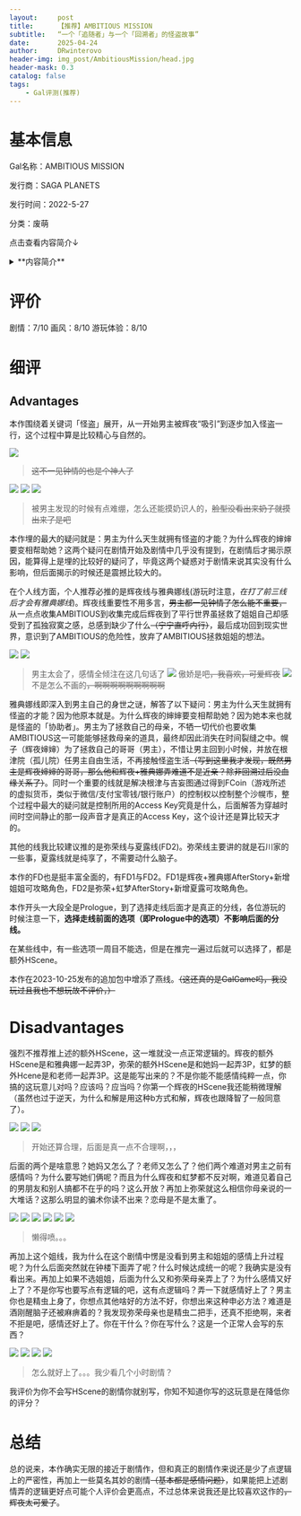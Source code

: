 ```yaml
---
layout:     post
title:      【推荐】AMBITIOUS MISSION
subtitle:   “一个「追随者」与一个「回溯者」的怪盗故事”
date:       2025-04-24
author:     DRwinterovo
header-img: img_post/AmbitiousMission/head.jpg
header-mask: 0.3
catalog: false
tags:
    - Gal评测(推荐)
---
```


# 基本信息

Gal名称：AMBITIOUS MISSION

发行商：SAGA PLANETS

发行时间：2022-5-27

分类：废萌

点击查看内容简介↓

<details>
<summary>**内容简介**</summary>

<div markdown="1">

> 沙幌市——<br>那条街有一个传说。<br>集齐被称为「AMBITIOUS」的12颗星星的人，能实现所有的野心......。<br>而一直在寻找这件东西的人，今晚也会在沙幌的街上出现——。<br>「<br><center>预告函</center><br><center>今夜，这条街上的璀璨星空将会属于我</center><br><div style="text-align: right;">」</div><br><div style="text-align: right;">怪盜ミスアルテ</div><br><br>主人公根津御影恰巧出现在了怪盗アルテ的犯罪现场。<br>并且因为一件不起眼的事，他发现アルテ的真面目就是班上的大小姐有濑辉夜。<br>「我必须排除被周围的人发现的可能性。 所以——<br>就让我偷给你看，你的内心与叹息。”<br><br>不想暴露身份的辉夜，为了实现自己的野心建立了怪盗部。<br>她也想要拉根津御影入部，却未能如愿以偿。<br>这时，御影出生长大的「孤儿院」陷入了困境。<br>出现在那里的アルテ小姐，揭露了被隐藏的「真相」，轻而易举地就将孤儿院保护了起来。<br>优雅而又华丽。<br><br>「你是说你和其他的窃贼不一样？」<br>「嗯，窥视人的内心，然后又偷走了大家的叹息，这算是怪盗吧。」<br>「我知道了，我也来帮忙吧。 我来看看你的'野心'。」<br>『怪盗ミスアルテ』和『怪盗ミッドナイト』<br>随着两位怪盗联手，围绕着被沙幌之夜所埋藏的「真相」的舞台拉开了帷幕——。

</div>
</details>

# 评价
剧情：7/10 画风：8/10 游玩体验：8/10

# 细评
## Advantages
本作围绕着关键词「怪盗」展开，从一开始男主被辉夜“吸引”到逐步加入怪盗一行，这个过程中算是比较精心与自然的。

![](/img_post/AmbitiousMission/1.jpg)
> ~~这不一见钟情的也是个神人了~~

![](/img_post/AmbitiousMission/2.jpg)
![](/img_post/AmbitiousMission/3.jpg)
![](/img_post/AmbitiousMission/4.jpg)
> 被男主发现的时候有点难绷，怎么还能摸奶识人的，~~脸型没看出来奶子就摸出来了是吧~~

本作埋的最大的疑问就是：男主为什么天生就拥有怪盗的才能？为什么辉夜的婶婶要变相帮助她？这两个疑问在剧情开始及剧情中几乎没有提到，在剧情后才揭示原因，能算得上是埋的比较好的疑问了，毕竟这两个疑惑对于剧情来说其实没有什么影响，但后面揭示的时候还是震撼比较大的。

在个人线方面，个人推荐必推的是辉夜线与雅典娜线(游玩时注意，*在打了前三线后才会有雅典娜线*)。辉夜线重要性不用多言，~~男主都一见钟情了怎么能不重要，~~从一点点收集AMBITIOUS到收集完成后辉夜到了平行世界虽拯救了姐姐自己却感受到了孤独寂寞之感，总感到缺少了什么~~（宁宁直呼内行）~~，最后成功回到现实世界，意识到了AMBITIOUS的危险性，放弃了AMBITIOUS拯救姐姐的想法。

![](/img_post/AmbitiousMission/5.jpg)
![](/img_post/AmbitiousMission/6.jpg)
> 男主太会了，感情全倾注在这几句话了
![](/img_post/AmbitiousMission/7.jpg)
> 傲娇是吧~~，我喜欢，可爱辉夜~~
![](/img_post/AmbitiousMission/21.jpg)
> 不是怎么不画的~~，啊啊啊啊啊啊啊啊啊~~

雅典娜线即深入到男主自己的身世之谜，解答了以下疑问：男主为什么天生就拥有怪盗的才能？因为他原本就是。为什么辉夜的婶婶要变相帮助她？因为她本来也就是怪盗的「协助者」。男主为了拯救自己的母亲，不牺一切代价也要收集AMBITIOUS这一可能能够拯救母亲的道具，最终却因此消失在时间裂缝之中。幌子（辉夜婶婶）为了拯救自己的哥哥（男主），不惜让男主回到小时候，并放在根津院（孤儿院）任男主自由生活，不再接触怪盗生活~~（写到这里我才发现，既然男主是辉夜婶婶的哥哥，那么他和辉夜+雅典娜弄难道不是近亲？除非回溯过后没血缘关系了）~~。同时一个重要的线就是解决根津与吉妄图通过得到FCoin（游戏所述的虚拟货币，类似于微信/支付宝零钱/银行账户）的控制权以控制整个沙幌市，整个过程中最大的疑问就是控制所用的Access Key究竟是什么，后面解答为穿越时间时空间静止的那一段声音才是真正的Access Key，这个设计还是算比较天才的。

其他的线我比较建议推的是弥荣线与夏露线(FD2)。弥荣线主要讲的就是石川家的一些事，夏露线就是纯享了，不需要动什么脑子。

本作的FD也是挺丰富全面的，有FD1与FD2。FD1是辉夜+雅典娜AfterStory+新增姐姐可攻略角色，FD2是弥荣+虹梦AfterStory+新增夏露可攻略角色。

本作开头一大段全是Prologue，到了选择走线后面才是真正的分线，各位游玩的时候注意一下，**选择走线前面的选项（即Prologue中的选项）不影响后面的分线。**

在某些线中，有一些选项一周目不能选，但是在推完一遍过后就可以选择了，都是额外HScene。

本作在2023-10-25发布的追加包中增添了燕线。~~（这还真的是GalGame吗，我没玩过且我也不想玩故不评价，）~~


# Disadvantages

强烈不推荐推上述的额外HScene，这一堆就没一点正常逻辑的。辉夜的额外HScene是和雅典娜一起弄3P，弥荣的额外HScene是和她妈一起弄3P，虹梦的额外Hcene是和老师一起弄3P。这是能写出来的？不是你能不能感情纯粹一点，你搞的这玩意儿对吗？应该吗？应当吗？你第一个辉夜的HScene我还能稍微理解（虽然也过于逆天，为什么和解是用这种b方式和解，辉夜也跟降智了一般同意了）。

![](/img_post/AmbitiousMission/8.jpg)
![](/img_post/AmbitiousMission/9.jpg)
![](/img_post/AmbitiousMission/10.jpg)
> 开始还算合理，后面是真一点不合理啊，，，

后面的两个是啥意思？她妈又怎么了？老师又怎么了？他们两个难道对男主之前有感情吗？为什么要写她们俩呢？而且为什么辉夜和虹梦都不反对啊，难道见着自己的男朋友和别人搞都不在乎的吗？这么开放？再加上弥荣就这么相信你母亲说的一大堆话？这那么明显的骗术你读不出来？恋母是不是太重了。

![](/img_post/AmbitiousMission/11.jpg)
![](/img_post/AmbitiousMission/12.jpg)
![](/img_post/AmbitiousMission/13.jpg)
![](/img_post/AmbitiousMission/14.jpg)
![](/img_post/AmbitiousMission/15.jpg)
![](/img_post/AmbitiousMission/16.jpg)
> 懒得喷。。。

再加上这个姐线，我为什么在这个剧情中愣是没看到男主和姐姐的感情上升过程呢？为什么后面突然就在钟楼下面弄了呢？什么时候达成统一的呢？我确实是没有看出来。再加上如果不选姐姐，后面为什么又和弥荣母亲弄上了？为什么感情又好上了？不是你写也要写点有逻辑的吧，这有点逻辑吗？弄一下就感情好上了？男主你也是精虫上身了，你想点其他啥好的方法不好，你想出来这种申必方法？难道是酒刚醒脑子还被麻痹着的？我发现弥荣母亲也是精虫二把手，还真不拒绝啊，来者不拒是吧，感情还好上了。你在干什么？你在写什么？这是一个正常人会写的东西？

![](/img_post/AmbitiousMission/17.jpg)
![](/img_post/AmbitiousMission/18.jpg)
![](/img_post/AmbitiousMission/19.jpg)
![](/img_post/AmbitiousMission/20.jpg)
> 怎么就好上了。。。我少看几个小时剧情？

我评价为你不会写HScene的剧情你就别写，你知不知道你写的这玩意是在降低你的评分？

# 总结
总的说来，本作确实无限的接近于剧情作，但和真正的剧情作来说还是少了点逻辑上的严密性，再加上一些莫名其妙的剧情~~（基本都是感情问题）~~，如果能把上述剧情弄的逻辑更好点可能个人评价会更高点，不过总体来说我还是比较喜欢这作的~~，辉夜太可爱了~~。
